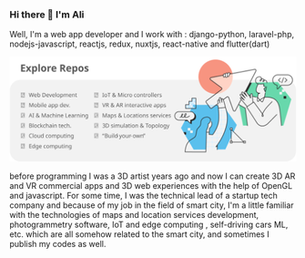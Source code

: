 ### Hi there 👋 I'm Ali 
Well, I'm a web app developer and I work with :
django-python, laravel-php, nodejs-javascript, reactjs, redux, nuxtjs, react-native and flutter(dart)

![subjects](1.svg)

before programming I was a 3D artist years ago and now I can create 3D AR and VR commercial apps and 3D web experiences with the help of OpenGL and javascript. 
For some time, I was the technical lead of a startup tech company and because of my job in the field of smart city, I'm a little familiar with the technologies of maps and location services development, photogrammetry software, IoT and edge computing , self-driving cars ML, etc. which are all somehow related to the smart city, and sometimes I publish my codes as well.
